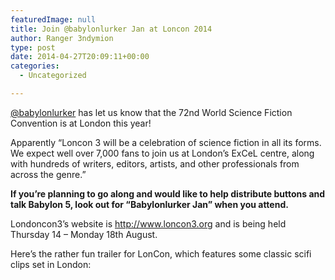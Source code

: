 ```yaml
---
featuredImage: null
title: Join @babylonlurker Jan at Loncon 2014
author: Ranger 3ndymion
type: post
date: 2014-04-27T20:09:11+00:00
categories:
  - Uncategorized

---
```

[@babylonlurker][1] has let us know that the 72nd World Science Fiction Convention is at London this year!

Apparently &#8220;Loncon 3 will be a celebration of science fiction in all its forms. We expect well over 7,000 fans to join us at London&#8217;s ExCeL centre, along with hundreds of writers, editors, artists, and other professionals from across the genre.&#8221;

**If you&#8217;re planning to go along and would like to help distribute buttons and talk Babylon 5, look out for &#8220;Babylonlurker Jan&#8221; when you attend.**

Londoncon3&#8217;s website is <http://www.loncon3.org> and is being held Thursday 14 &#8211; Monday 18th August.

Here&#8217;s the rather fun trailer for LonCon, which features some classic scifi clips set in London:

 [1]: https://twitter.com/babylonlurker
